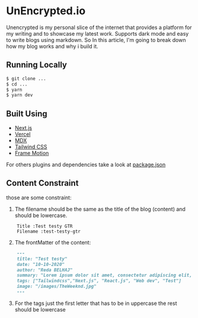 # UnEncrypted.io

Unencrypted is my personal slice of the internet that provides a platform for my writing and to showcase my latest work. Supports dark mode and easy to write blogs using markdown. So In this article, I'm going to break down how my blog works and why i build it.

## Running Locally

```bash
$ git clone ...
$ cd ...
$ yarn
$ yarn dev
```

## Built Using

- [Next.js](https://nextjs.org/)
- [Vercel](https://vercel.com)
- [MDX](https://github.com/mdx-js/mdx)
- [Tailwind CSS](https://tailwindcss.com/)
- [Frame Motion](https://www.framer.com/motion/)

For others plugins and dependencies take a look at [package.json](.package.json) 

## Content Constraint

those are some constraint:

1. The filename should be the same as the title of the blog (content) and should be lowercase.
```
    Title :Test testy GTR
    Filename :test-testy-gtr
```

2. The frontMatter of the content:
```md
    ---
    title: "Test testy"
    date: "10-10-2020"
    author: "Reda BELHAJ"
    summary: "Lorem ipsum dolor sit amet, consectetur adipiscing elit, sed do eiusmod tempor incididunt ut labore et dolore magna aliqua. Cursus mattis molestie a iaculis at erat pellentesque adipiscing."
    tags: ["Tailwindcss","Next.js", "React.js", "Web dev", "Test"]
    image: "/images/TheWeeknd.jpg"
    ---
```

3. For the tags just the first letter that has to be in uppercase the rest should be lowercase
